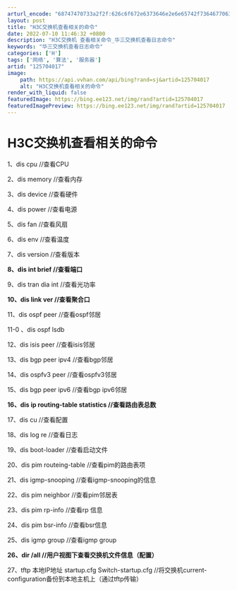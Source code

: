 ```yaml
---
arturl_encode: "68747470733a2f2f:626c6f672e6373646e2e6e65742f736467706363323030302f:61727469636c652f64657461696c732f313235373034303137"
layout: post
title: "H3C交换机查看相关的命令"
date: 2022-07-10 11:46:32 +0800
description: "H3C交换机 查看相关命令_华三交换机查看日志命令"
keywords: "华三交换机查看日志命令"
categories: ['H']
tags: ['网络', '算法', '服务器']
artid: "125704017"
image:
    path: https://api.vvhan.com/api/bing?rand=sj&artid=125704017
    alt: "H3C交换机查看相关的命令"
render_with_liquid: false
featuredImage: https://bing.ee123.net/img/rand?artid=125704017
featuredImagePreview: https://bing.ee123.net/img/rand?artid=125704017
---
```


# H3C交换机查看相关的命令

1、dis cpu //查看CPU
  
2、dis memory //查看内存
  
3、dis device //查看硬件
  
4、dis power //查看电源
  
5、dis fan //查看风扇
  
6、dis env //查看温度
  
7、dis version //查看版本
  
**8、dis int brief //查看端口**
  
9、dis tran dia int //查看光功率
  
**10、dis link ver //查看聚合口**
  
11、dis ospf peer //查看ospf邻居
  
11-0 、dis ospf lsdb
  
12、dis isis peer //查看isis邻居
  
13、dis bgp peer ipv4 //查看bgp邻居
  
14、dis ospfv3 peer //查看ospfv3邻居
  
15、dis bgp peer ipv6 //查看bgp ipv6邻居
  
**16、dis ip routing-table statistics //查看路由表总数**
  
17、dis cu //查看配置
  
18、dis log re //查看日志
  
19、dis boot-loader //查看启动文件
  
20、dis pim routeing-table //查看pim的路由表项
  
21、dis igmp-snooping //查看igmp-snooping的信息
  
22、dis pim neighbor //查看pim邻居表
  
23、dis pim rp-info //查看rp 信息
  
24、dis pim bsr-info //查看bsr信息
  
25、dis igmp group //查看igmp group
  
**26、dir /all //用户视图下查看交换机文件信息（配置）**
  
27、tftp 本地IP地址 startup.cfg Switch-startup.cfg //将交换机current-configuration备份到本地主机上（通过tftp传输）